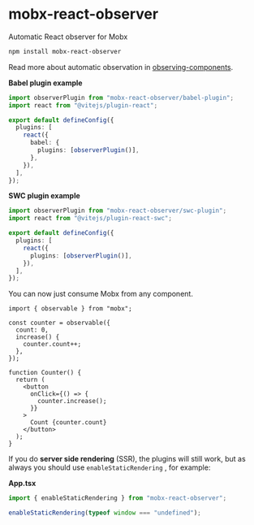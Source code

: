 # mobx-react-observer

Automatic React observer for Mobx

```sh
npm install mobx-react-observer
```

Read more about automatic observation in [observing-components](https://github.com/christianalfoni/observing-components).

**Babel plugin example**

```ts
import observerPlugin from "mobx-react-observer/babel-plugin";
import react from "@vitejs/plugin-react";

export default defineConfig({
  plugins: [
    react({
      babel: {
        plugins: [observerPlugin()],
      },
    }),
  ],
});
```

**SWC plugin example**

```ts
import observerPlugin from "mobx-react-observer/swc-plugin";
import react from "@vitejs/plugin-react-swc";

export default defineConfig({
  plugins: [
    react({
      plugins: [observerPlugin()],
    }),
  ],
});
```

You can now just consume Mobx from any component.

```tsx
import { observable } from "mobx";

const counter = observable({
  count: 0,
  increase() {
    counter.count++;
  },
});

function Counter() {
  return (
    <button
      onClick={() => {
        counter.increase();
      }}
    >
      Count {counter.count}
    </button>
  );
}
```

If you do **server side rendering** (SSR), the plugins will still work, but as always you should use `enableStaticRendering` , for example:

**App.tsx**

```ts
import { enableStaticRendering } from "mobx-react-observer";

enableStaticRendering(typeof window === "undefined");
```
